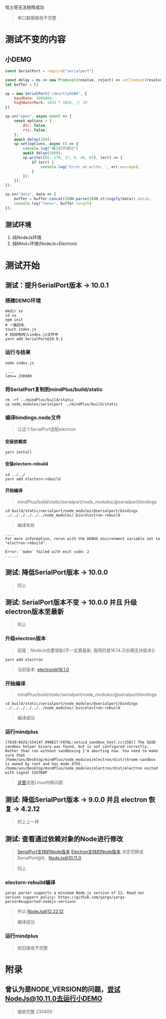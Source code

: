 哈士奇无法拍照成功
> 串口数据接收不完整

# 测试不变的内容

## 小DEMO

```js
const SerialPort = require("serialport")

const delay = ms => new Promise((resolve, reject) => setTimeout(resolve, ms))
let buffer = []

sp = new SerialPort('/dev/ttyUSB0', {
    baudRate: 3000000,
    highWaterMark: 1024 * 1024, // 1M
})

sp.on("open", async event => {
    const options = {
        dtr: false,
        rts: false,
    };
    await delay(300);
    sp.set(options, async () => {
        console.log("串口打开成功")
        await delay(5000);
        sp.write([85, 170, 17, 0, 49, 65], (err) => {
            if (err) {
                console.log('Error on write: ', err.message);
            }
        });
    });
});

sp.on("data", data => {
    buffer = buffer.concat(JSON.parse(JSON.stringify(data)).data);
    console.log("len==", buffer.length)
});
```

## 测试环境

1. 纯NodeJs环境
2. 纯Mind+环境(NodeJs+Electron)

# 测试开始

## 测试：提升SerialPort版本 -> 10.0.1

### 搭建DEMO环境

```shell
mkdir xx
cd xx
npm init
# 一路回车
touch index.js
# 将DEMO写入index.js文件中
yarn add SerialPort@10.0.1
```

### 运行与结果

```shell
node index.js
```

```
....
len== 230400
```

### 将SerialPort复制到mindPlus/build/static

```shell
rm -rf ../mindPlus/build/static
cp node_modules/serialport ../mindPlus/build/static
```

### 编译bindings.node文件

> 让这个SerialPort适配electron

#### 安装依赖库

```shell
yarn install
```

#### 安装electorn-rebuild

```shell
cd ../../
yarn add electorn-rebuild
```

#### 开始编译

> mindPlus/build/static/serialport/node_modules/@serialport/bindings

```shell
cd build/static/serialport/node_modules/@serialport/bindings
../../../../../../node_modules/.bin/electron-rebuild
```

> 编译失败

```
....
For more information, rerun with the DEBUG environment variable set to "electron-rebuild".

Error: `make` failed with exit code: 2
......
```

## 测试: 降低SerialPort版本 -> 10.0.0

> 同上

## 测试: SerialPort版本不变 -> 10.0.0 并且 升级electron版本至最新

> 同上

### 升级electron版本

> 前提：NodeJs也要很新(不一定要最新, 我用的是16.14.2[长期支持版本])

```shell
yarn add electron
```

> 当前版本: electron@18.1.0

### 开始编译

> mindPlus/build/static/serialport/node_modules/@serialport/bindings

```shell
cd build/static/serialport/node_modules/@serialport/bindings
../../../../../../node_modules/.bin/electron-rebuild
```

> 编译成功

### 运行mindplus

```
[7630:0425/154147.990627:FATAL:setuid_sandbox_host.cc(158)] The SUID sandbox helper binary was found, but is not configured correctly. Rather than run without sandboxing I'm aborting now. You need to make sure that /home/uos/Desktop/mindPlus/node_modules/electron/dist/chrome-sandbox is owned by root and has mode 4755.
/home/uos/Desktop/mindPlus/node_modules/electron/dist/electron exited with signal SIGTRAP
```

> [这里](https://blog.csdn.net/qq_33154343/article/details/106387381)说是Linux内核问题

## 测试: 降低SerialPort版本 -> 9.0.0 并且 electron 恢复 -> 4.2.12

> 同上上一样

## 测试: 查看通过依赖对象的Node进行修改

> [SerialPort支持的Node版本](https://serialport.io/docs/guide-platform-support#last-known-versions-for-unsupported-versions-of-nodejs)
> [Electron支持的Node版本](https://github.com/electron/releases#releases)
> 决定切换成SerialPort@9、NodeJs@10.11.0

> 同上

### electorn-rebuild编译

```shell
yargs parser supports a minimum Node.js version of 12. Read our version support policy: https://github.com/yargs/yargs-parser#supported-nodejs-versions
```

> 所以 NodeJs@12.22.12

> 编译成功

### 运行mindplus

> 依旧接收不完整


# 附录

## 曾认为是NODE_VERSION的问题，尝试NodeJs@10.11.0去运行小DEMO

> 接收完整 230400
